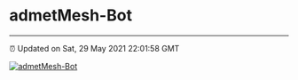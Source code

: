 # admetMesh-Bot
---
⏰ Updated on Sat, 29 May 2021 22:01:58 GMT

[![admetMesh-Bot](https://github.com/kotori-y/admetMesh-bot/actions/workflows/main.yml/badge.svg)](https://github.com/kotori-y/admetMesh-bot/actions/workflows/main.yml)
